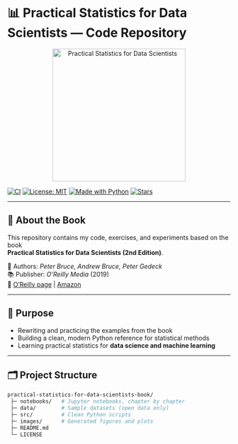 # 📊 Practical Statistics for Data Scientists — Code Repository

<p align="center">
  <img src="https://m.media-amazon.com/images/I/81o9j4r+JfL._SL1500_.jpg" alt="Practical Statistics for Data Scientists" width="300"/>
</p>

[![CI](https://img.shields.io/github/actions/workflow/status/USERNAME/practical-statistics-for-data-scientists-book/ci.yml?branch=main)](https://github.com/USERNAME/practical-statistics-for-data-scientists-book/actions)
[![License: MIT](https://img.shields.io/badge/License-MIT-yellow.svg)](./LICENSE)
[![Made with Python](https://img.shields.io/badge/Made%20with-Python-blue.svg)](#)
[![Stars](https://img.shields.io/github/stars/USERNAME/practical-statistics-for-data-scientists-book?style=social)](https://github.com/USERNAME/practical-statistics-for-data-scientists-book/stargazers)

---

## 📖 About the Book
This repository contains my code, exercises, and experiments based on the book  
**Practical Statistics for Data Scientists (2nd Edition)**.  

👤 Authors: *Peter Bruce, Andrew Bruce, Peter Gedeck*  
📚 Publisher: *O’Reilly Media* (2019)  
🔗 [O’Reilly page](https://www.oreilly.com/library/view/practical-statistics-for/9781492072935/) | [Amazon](https://www.amazon.com/dp/149207294X)  

---

## 🎯 Purpose
- Rewriting and practicing the examples from the book  
- Building a clean, modern Python reference for statistical methods  
- Learning practical statistics for **data science and machine learning**  

---

## 🗂️ Project Structure
```bash
practical-statistics-for-data-scientists-book/
 ├─ notebooks/   # Jupyter notebooks, chapter by chapter
 ├─ data/        # Sample datasets (open data only)
 ├─ src/         # Clean Python scripts
 ├─ images/      # Generated figures and plots
 ├─ README.md
 └─ LICENSE
